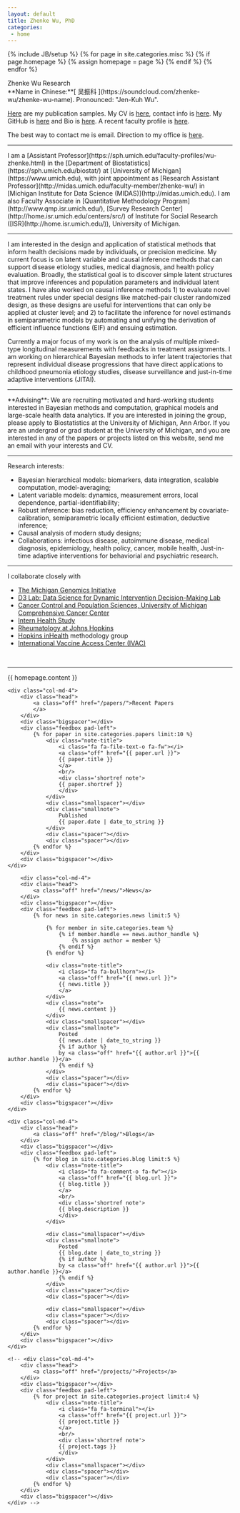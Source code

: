 ```yaml
---
layout: default
title: Zhenke Wu, PhD
categories:
 - home
---
```

{% include JB/setup %}
{% for page in site.categories.misc %}
{% if page.homepage %}
	{% assign homepage = page %}
{% endif %}
{% endfor %}

<div class="row">
	<div class="col-md-12">
		<!-- <object class="pull-left biglogo" data="assets/themes/lab/images/logo/logo-none.svg" type="image/svg+xml"></object> -->
		<div class="bigtitle logobox">
			Zhenke Wu Research
		</div>
	</div>	
<!-- 	    <i class="fa fa-soundcloud"></i> 
		<a href="https://soundcloud.com/zhenke-wu/zhenke-wu-name"> Name in Chinese: 吴振科 </a>  -->		
</div> 
**Name in Chinese:**[ 吴振科 <i class="fa fa-soundcloud"></i>](https://soundcloud.com/zhenke-wu/zhenke-wu-name). Pronounced: "Jen-Kuh Wu".

[Here](/papers/) are my publication samples. My CV is [here](/assets/pdfs/team/zhenkewu-cv.pdf), contact info is [here](/team/zhenke-wu). My GitHub is [here](https://github.com/zhenkewu?tab=activity) and Bio is [here](/team/zhenke-wu). A recent faculty profile is [here](http://midas.umich.edu/faculty-member/zhenke-wu/).

The best way to contact me is email. Direction to my office is [here](assets/pdfs/team/zhenkewu-office.pdf).


<hr/>
I am a [Assistant Professor](https://sph.umich.edu/faculty-profiles/wu-zhenke.html) in the [Department of Biostatistics](https://sph.umich.edu/biostat/) at [University of Michigan](https://www.umich.edu), with joint appointment as [Research Assistant Professor](http://midas.umich.edu/faculty-member/zhenke-wu/) in [Michigan Institute for Data Science (MIDAS)](http://midas.umich.edu). I am also Faculty Associate in [Quantitative Methodology Program](http://www.qmp.isr.umich.edu/), [Survey Research Center](http://home.isr.umich.edu/centers/src/) of Institute for Social Research ([ISR](http://home.isr.umich.edu/)), University of Michigan.

<hr/>

I am interested in the design and application of statistical methods that inform health decisions made by individuals, or precision medicine. My current focus is on latent variable and causal inference methods that can support disease etiology studies, medical diagnosis, and health policy evaluation. Broadly, the statistical goal is to discover simple latent structures that improve inferences and population parameters and individual latent states. I have also worked on causal inference methods 1) to evaluate novel treatment rules under special designs like matched-pair cluster randomized design, as these designs are useful for interventions that can only be applied at cluster level; and 2) to facilitate the inference for novel estimands in semiparametric models by automating and unifying the derivation of efficient influence functions (EIF) and ensuing estimation.

Currently a major focus of my work is on the analysis of multiple mixed-type longitudinal measurements with feedbacks in treatment assignments. I am working on hierarchical Bayesian methods to infer latent trajectories that represent individual disease progressions that have direct applications to childhood pneumonia etiology studies, disease surveillance and just-in-time adaptive interventions (JITAI).

<hr/>
**Advising**: We are recruiting motivated and hard-working students interested in Bayesian methods and computation, graphical models and large-scale health data analytics. If you are interested in joining the group, please apply to Biostatistics at the University of Michigan, Ann Arbor. If you are an undergrad or grad student at the University of Michigan, and you are interested in any of the papers or projects listed on this website, send me an email with your interests and CV. 

<hr/>

Research interests:

* Bayesian hierarchical models: biomarkers, data integration, scalable computation, model-averaging;
* Latent variable models: dynamics, measurement errors, local dependence, partial-identifiability; 
* Robust inference: bias reduction, efficiency enhancement by covariate-calibration, semiparametric locally efficient estimation, deductive inference;
* Causal analysis of modern study designs;
* Collaborations: infectious disease, autoimmune disease, medical diagnosis, epidemiology, health policy, cancer, mobile health, Just-in-time adaptive interventions for behaviorial and psychiatric research.

<hr/>

I collaborate closely with 

- [The Michigan Genomics Initiative](https://www.michigangenomics.org)
- [D3 Lab: Data Science for Dynamic Intervention Decision-Making Lab](http://d3lab-isr.com/team/)
- [Cancer Control and Population Sciences, University of Michigan Comprehensive Cancer Center](http://www.mcancer.org/research/programs/cancer-control-and-population-sciences)
- [Intern Health Study](https://www.srijan-sen-lab.com/intern-health-study)
- [Rheumatology at Johns Hopkins](https://www.hopkinsrheumatology.org/research/rosen-casciola-lab/)
- [Hopkins inHealth](http://hopkinsinhealth.jhu.edu/) methodology group
- [International Vaccine Access Center (IVAC)](http://www.jhsph.edu/research/centers-and-institutes/ivac/)

<br />

<hr/>

<div class="row">
	<div class="col-md-12">
		<div class="head">
			{{ homepage.content }}
		</div>
	</div>				
</div>

<div class="row">
	

	
	<div class="col-md-4">
		<div class="head">
			<a class="off" href="/papers/">Recent Papers
			</a>
		</div>
		<div class="bigspacer"></div>
		<div class="feedbox pad-left">		
			{% for paper in site.categories.papers limit:10 %}
				<div class="note-title">
					<i class="fa fa-file-text-o fa-fw"></i>
					<a class="off" href="{{ paper.url }}">
					{{ paper.title }}
					</a>
					<br/>
					<div class='shortref note'>
					{{ paper.shortref }}
					</div>
				</div>
				<div class="smallspacer"></div>
				<div class="smallnote">
					Published
					{{ paper.date | date_to_string }}
				</div>
				<div class="spacer"></div>	
				<div class="spacer"></div>				
			{% endfor %}
		</div>
		<div class="bigspacer"></div>		
	</div>
	
    	<div class="col-md-4">
		<div class="head">
			<a class="off" href="/news/">News</a>
		</div>
		<div class="bigspacer"></div>
		<div class="feedbox pad-left">
			{% for news in site.categories.news limit:5 %}
			
				{% for member in site.categories.team %}
					{% if member.handle == news.author_handle %}
						{% assign author = member %}
					{% endif %}
				{% endfor %}		
				
				<div class="note-title">
					<i class="fa fa-bullhorn"></i>
					<a class="off" href="{{ news.url }}">
					{{ news.title }}
					</a>
				</div>
				<div class="note">
					{{ news.content }}
				</div>
				<div class="smallspacer"></div>
				<div class="smallnote">
					Posted
					{{ news.date | date_to_string }}
					{% if author %}
					by <a class="off" href="{{ author.url }}">{{ author.handle }}</a>
					{% endif %}						
				</div>
				<div class="spacer"></div>	
				<div class="spacer"></div>				
			{% endfor %}
		</div>
		<div class="bigspacer"></div>		
	</div>

	<div class="col-md-4">
		<div class="head">
			<a class="off" href="/blog/">Blogs</a>
		</div>
		<div class="bigspacer"></div>
		<div class="feedbox pad-left">
			{% for blog in site.categories.blog limit:5 %}
				<div class="note-title">
					<i class="fa fa-comment-o fa-fw"></i>
					<a class="off" href="{{ blog.url }}">
					{{ blog.title }}
					</a>
					<br/>
					<div class='shortref note'>
					{{ blog.description }}
					</div>
				</div>
				
				<div class="smallspacer"></div>
				<div class="smallnote">
					Posted
					{{ blog.date | date_to_string }}
					{% if author %}
					by <a class="off" href="{{ author.url }}">{{ author.handle }}</a>
					{% endif %}						
				</div>
				<div class="spacer"></div>	
				<div class="spacer"></div>
				
				<div class="smallspacer"></div>
				<div class="spacer"></div>
				<div class="spacer"></div>
			{% endfor %}
		</div>
		<div class="bigspacer"></div>
	</div>
	
	<!-- <div class="col-md-4">
		<div class="head">
			<a class="off" href="/projects/">Projects</a>
		</div>
		<div class="bigspacer"></div>
		<div class="feedbox pad-left">
			{% for project in site.categories.project limit:4 %}
				<div class="note-title">
					<i class="fa fa-terminal"></i>
					<a class="off" href="{{ project.url }}">
					{{ project.title }}
					</a>
					<br/>
					<div class='shortref note'>
					{{ project.tags }}
					</div>
				</div>
				<div class="smallspacer"></div>
				<div class="spacer"></div>
				<div class="spacer"></div>
			{% endfor %}
		</div>
		<div class="bigspacer"></div>
	</div> -->


</div>

<div class="bigspacer"></div>

